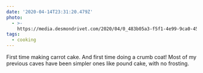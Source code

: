```yaml
---
date: '2020-04-14T23:31:20.479Z'
photo:
  - >-
    https://media.desmondrivet.com/2020/04/0_483b05a3-f5f1-4e99-9ca0-45990b0c0775.jpg
tags:
  - cooking
---
```


First time making carrot cake. And first time doing a crumb coat! Most of my previous caves have been simpler ones like pound cake, with no frosting.
